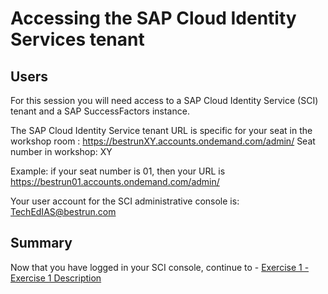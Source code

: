 # Accessing the SAP Cloud Identity Services tenant

## Users

For this session you will need access to a SAP Cloud Identity Service (SCI) tenant and a SAP SuccessFactors instance. 

The SAP Cloud Identity Service tenant URL is specific for your seat in the workshop room : https://bestrunXY.accounts.ondemand.com/admin/
Seat number in workshop: XY

Example: if your seat number is 01, then your URL is https://bestrun01.accounts.ondemand.com/admin/  

Your user account for the SCI administrative console is:  TechEdIAS@bestrun.com


## Summary

Now that you have logged in your SCI console, continue to - [Exercise 1 - Exercise 1 Description](../ex1/README.md)
